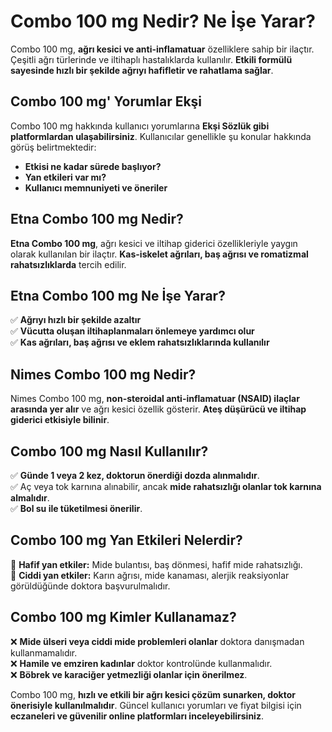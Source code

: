 # Combo 100 mg Nedir? Ne İşe Yarar?

Combo 100 mg, **ağrı kesici ve anti-inflamatuar** özelliklere sahip bir ilaçtır. Çeşitli ağrı türlerinde ve iltihaplı hastalıklarda kullanılır. **Etkili formülü sayesinde hızlı bir şekilde ağrıyı hafifletir ve rahatlama sağlar**.  

## Combo 100 mg' Yorumlar Ekşi  

Combo 100 mg hakkında kullanıcı yorumlarına **Ekşi Sözlük gibi platformlardan ulaşabilirsiniz**. Kullanıcılar genellikle şu konular hakkında görüş belirtmektedir:  
- **Etkisi ne kadar sürede başlıyor?**  
- **Yan etkileri var mı?**  
- **Kullanıcı memnuniyeti ve öneriler**  

## Etna Combo 100 mg Nedir?  

**Etna Combo 100 mg**, ağrı kesici ve iltihap giderici özellikleriyle yaygın olarak kullanılan bir ilaçtır. **Kas-iskelet ağrıları, baş ağrısı ve romatizmal rahatsızlıklarda** tercih edilir.  

## Etna Combo 100 mg Ne İşe Yarar?  

✅ **Ağrıyı hızlı bir şekilde azaltır**  
✅ **Vücutta oluşan iltihaplanmaları önlemeye yardımcı olur**  
✅ **Kas ağrıları, baş ağrısı ve eklem rahatsızlıklarında kullanılır**  

## Nimes Combo 100 mg Nedir?  

Nimes Combo 100 mg, **non-steroidal anti-inflamatuar (NSAID) ilaçlar arasında yer alır** ve ağrı kesici özellik gösterir. **Ateş düşürücü ve iltihap giderici etkisiyle bilinir**.  

## Combo 100 mg Nasıl Kullanılır?  
✅ **Günde 1 veya 2 kez, doktorun önerdiği dozda alınmalıdır**.  
✅ Aç veya tok karnına alınabilir, ancak **mide rahatsızlığı olanlar tok karnına almalıdır**.  
✅ **Bol su ile tüketilmesi önerilir**.  

## Combo 100 mg Yan Etkileri Nelerdir?  
🔹 **Hafif yan etkiler:** Mide bulantısı, baş dönmesi, hafif mide rahatsızlığı.  
🔹 **Ciddi yan etkiler:** Karın ağrısı, mide kanaması, alerjik reaksiyonlar görüldüğünde doktora başvurulmalıdır.  

## Combo 100 mg Kimler Kullanamaz?  
❌ **Mide ülseri veya ciddi mide problemleri olanlar** doktora danışmadan kullanmamalıdır.  
❌ **Hamile ve emziren kadınlar** doktor kontrolünde kullanmalıdır.  
❌ **Böbrek ve karaciğer yetmezliği olanlar için önerilmez**.  

Combo 100 mg, **hızlı ve etkili bir ağrı kesici çözüm sunarken, doktor önerisiyle kullanılmalıdır**. Güncel kullanıcı yorumları ve fiyat bilgisi için **eczaneleri ve güvenilir online platformları inceleyebilirsiniz**.
